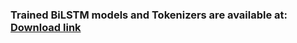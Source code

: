 ### Trained BiLSTM models and Tokenizers are available at: [Download link](https://drive.google.com/file/uc?export=view&id=1pekQukGRnmPGpXFgQBC-c8k1TtZXweBP)

